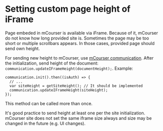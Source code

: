 # Setting custom page height of iFrame
Page embeded in mCourser is available via iFrame. Because of it, mCourser do not know how long provided site is.
Sometimes the page may be too short or multiple scrollbars appears. In those cases, provided page should send own height.

For sending new height to mCourser, use [mCourser communication](https://github.com/icplayer/mCourser-iframe-communication).
After the initialization, send height of the document: `communication.updateIFrameHeight(documentHeight);`. Example:

    communication.init().then((isAuth) => {
      // ...
      var siteHeight = getSiteHeight(); // It should be implemented
      communication.updateIFrameHeight(siteHeight);
    });
    
This method can be called more than once.


It's good practice to send height at least one per the site initialization.
mCourser site does not set the same iframe size always and size may be changed in the future (e.g. UI changes).

